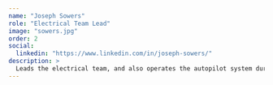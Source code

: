 ```yaml
---
name: "Joseph Sowers"
role: "Electrical Team Lead"
image: "sowers.jpg"
order: 2
social:
  linkedin: "https://www.linkedin.com/in/joseph-sowers/"
description: >
  Leads the electrical team, and also operates the autopilot system during test flights and competitions.
---
```

